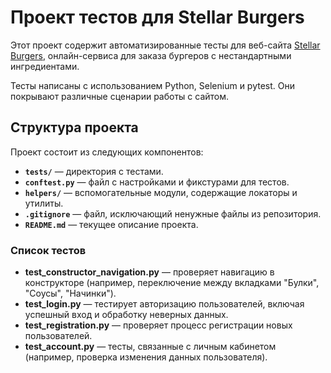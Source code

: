 # Проект тестов для Stellar Burgers

Этот проект содержит автоматизированные тесты для веб-сайта [Stellar Burgers](https://stellarburgers.nomoreparties.site/), онлайн-сервиса для заказа бургеров с нестандартными ингредиентами.

Тесты написаны с использованием Python, Selenium и pytest. Они покрывают различные сценарии работы с сайтом.

## Структура проекта
Проект состоит из следующих компонентов:

- **`tests/`** — директория с тестами.
- **`conftest.py`** — файл с настройками и фикстурами для тестов.
- **`helpers/`** — вспомогательные модули, содержащие локаторы и утилиты.
- **`.gitignore`** — файл, исключающий ненужные файлы из репозитория.
- **`README.md`** — текущее описание проекта.

### Список тестов

- **test_constructor_navigation.py** — проверяет навигацию в конструкторе (например, переключение между вкладками "Булки", "Соусы", "Начинки").
- **test_login.py** — тестирует авторизацию пользователей, включая успешный вход и обработку неверных данных.
- **test_registration.py** — проверяет процесс регистрации новых пользователей.
- **test_account.py** — тесты, связанные с личным кабинетом (например, проверка изменения данных пользователя).